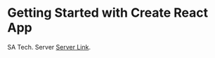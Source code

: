 # Getting Started with Create React App

SA Tech. Server  [Server Link](https://morning-crag-28829.herokuapp.com/).

